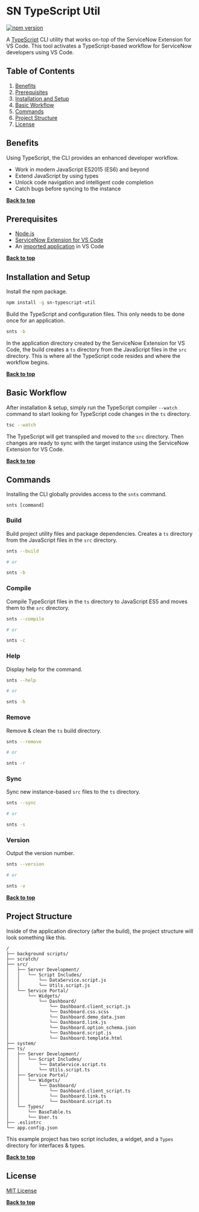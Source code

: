 # SN TypeScript Util

[![npm version](https://img.shields.io/npm/v/sn-typescript-util)](https://www.npmjs.com/package/sn-typescript-util)

A [TypeScript](https://www.typescriptlang.org/) CLI utility that works on-top of the ServiceNow Extension for VS Code. This tool activates a TypeScript-based workflow for ServiceNow developers using VS Code.

## Table of Contents

1. [Benefits](#benefits)
1. [Prerequisites](#prerequisites)
1. [Installation and Setup](#installation-and-setup)
1. [Basic Workflow](#basic-workflow)
1. [Commands](#commands)
1. [Project Structure](#project-structure)
1. [License](#license)

## Benefits

Using TypeScript, the CLI provides an enhanced developer workflow.

- Work in modern JavaScript ES2015 (ES6) and beyond
- Extend JavaScript by using types
- Unlock code navigation and intelligent code completion
- Catch bugs before syncing to the instance

**[Back to top](#table-of-contents)**

## Prerequisites

- [Node.js](https://nodejs.org/)
- [ServiceNow Extension for VS Code](https://marketplace.visualstudio.com/items?itemName=ServiceNow.now-vscode)
- An [imported application](https://www.servicenow.com/docs/bundle/xanadu-application-development/page/build/applications/task/vscode-import-application.html) in VS Code

**[Back to top](#table-of-contents)**

## Installation and Setup

Install the npm package.

```bash
npm install -g sn-typescript-util
```

Build the TypeScript and configuration files. This only needs to be done once for an application.

```bash
snts -b
```

In the application directory created by the ServiceNow Extension for VS Code, the build creates a `ts` directory from the JavaScript files in the `src` directory. This is where all the TypeScript code resides and where the workflow begins.

**[Back to top](#table-of-contents)**

## Basic Workflow

After installation & setup, simply run the TypeScript compiler `--watch` command to start looking for TypeScript code changes in the `ts` directory.

```bash
tsc --watch
```

The TypeScript will get transpiled and moved to the `src` directory. Then changes are ready to sync with the target instance using the ServiceNow Extension for VS Code.

**[Back to top](#table-of-contents)**

## Commands

Installing the CLI globally provides access to the `snts` command.

```sh-session
snts [command]
```

### Build

Build project utility files and package dependencies. Creates a `ts` directory from the JavaScript files in the `src` directory.

```bash
snts --build

# or

snts -b
```

### Compile

Compile TypeScript files in the `ts` directory to JavaScript ES5 and moves them to the `src` directory.

```bash
snts --compile

# or

snts -c
```

### Help

Display help for the command.

```bash
snts --help

# or

snts -h
```

### Remove

Remove & clean the `ts` build directory.

```bash
snts --remove

# or

snts -r
```

### Sync

Sync new instance-based `src` files to the `ts` directory.

```bash
snts --sync

# or

snts -s
```

### Version

Output the version number.

```bash
snts --version

# or

snts -v
```

**[Back to top](#table-of-contents)**

## Project Structure

Inside of the application directory (after the build), the project structure will look something like this.

```text
/
├── background scripts/
├── scratch/
├── src/
│   ├── Server Development/
│   │   └── Script Includes/
│   │       └── DataService.script.js
│   │       └── Utils.script.js
│   └── Service Portal/
│       └── Widgets/
│           └── Dashboard/
│               └── Dashboard.client_script.js
│               └── Dashboard.css.scss
│               └── Dashboard.demo_data.json
│               └── Dashboard.link.js
│               └── Dashboard.option_schema.json
│               └── Dashboard.script.js
│               └── Dashboard.template.html
├── system/
├── ts/
│   ├── Server Development/
│   │   └── Script Includes/
│   │       └── DataService.script.ts
│   │       └── Utils.script.ts
│   ├── Service Portal/
│   │   └── Widgets/
│   │       └── Dashboard/
│   │           └── Dashboard.client_script.ts
│   │           └── Dashboard.link.ts
│   │           └── Dashboard.script.ts
│   └── Types/
│       └── BaseTable.ts
│       └── User.ts
├── .eslintrc
└── app.config.json
```

This example project has two script includes, a widget, and a `Types` directory for interfaces & types.

**[Back to top](#table-of-contents)**

## License

[MIT License](LICENSE)

**[Back to top](#table-of-contents)**
